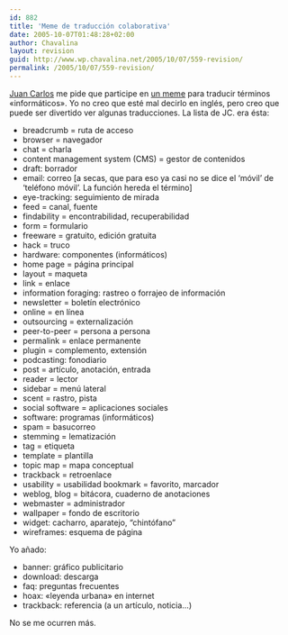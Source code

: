 ```yaml
---
id: 882
title: 'Meme de traducción colaborativa'
date: 2005-10-07T01:48:28+02:00
author: Chavalina
layout: revision
guid: http://www.wp.chavalina.net/2005/10/07/559-revision/
permalink: /2005/10/07/559-revision/
---
```

<a href="http://www.usalo.blogspot.com" target="_blank">Juan Carlos</a> me pide que participe en <a href="http://usalo.blogspot.com/2005/10/meme-de-traduccin-colaborativa.html" target="_blank">un meme</a> para traducir términos «informáticos». Yo no creo que esté mal decirlo en inglés, pero creo que puede ser divertido ver algunas traducciones. La lista de JC. era ésta:

  * breadcrumb = ruta de acceso
  * browser = navegador
  * chat = charla
  * content management system (CMS) = gestor de contenidos
  * draft: borrador
  * email: correo [a secas, que para eso ya casi no se dice el &#8216;móvil&#8217; de &#8216;teléfono móvil&#8217;. La función hereda el término]
  * eye-tracking: seguimiento de mirada
  * feed = canal, fuente
  * findability = encontrabilidad, recuperabilidad
  * form = formulario
  * freeware = gratuito, edición gratuita
  * hack = truco
  * hardware: componentes (informáticos)
  * home page = página principal
  * layout = maqueta
  * link = enlace
  * information foraging: rastreo o forrajeo de información
  * newsletter = boletín electrónico
  * online = en línea
  * outsourcing = externalización
  * peer-to-peer = persona a persona
  * permalink = enlace permanente
  * plugin = complemento, extensión
  * podcasting: fonodiario
  * post = artículo, anotación, entrada
  * reader = lector
  * sidebar = menú lateral
  * scent = rastro, pista
  * social software = aplicaciones sociales
  * software: programas (informáticos)
  * spam = basucorreo
  * stemming = lematización
  * tag = etiqueta
  * template = plantilla
  * topic map = mapa conceptual
  * trackback = retroenlace
  * usability = usabilidad bookmark = favorito, marcador
  * weblog, blog = bitácora, cuaderno de anotaciones
  * webmaster = administrador
  * wallpaper = fondo de escritorio
  * widget: cacharro, aparatejo, “chintófano”
  * wireframes: esquema de página

Yo a&ntilde;ado:

  * banner: gráfico publicitario
  * download: descarga
  * faq: preguntas frecuentes
  * hoax: «leyenda urbana» en internet
  * trackback: referencia (a un artículo, noticia…)

No se me ocurren más.